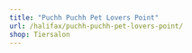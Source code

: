 ```yaml
---
title: "Puchh Puchh Pet Lovers Point"
url: /halifax/puchh-puchh-pet-lovers-point/
shop: Tiersalon
---
```

